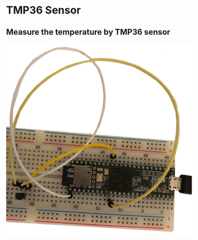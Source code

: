 # TMP36 Sensor

## Measure the temperature by TMP36 sensor

![TMP36 & Teensy 3.5](./connections.jpg)
